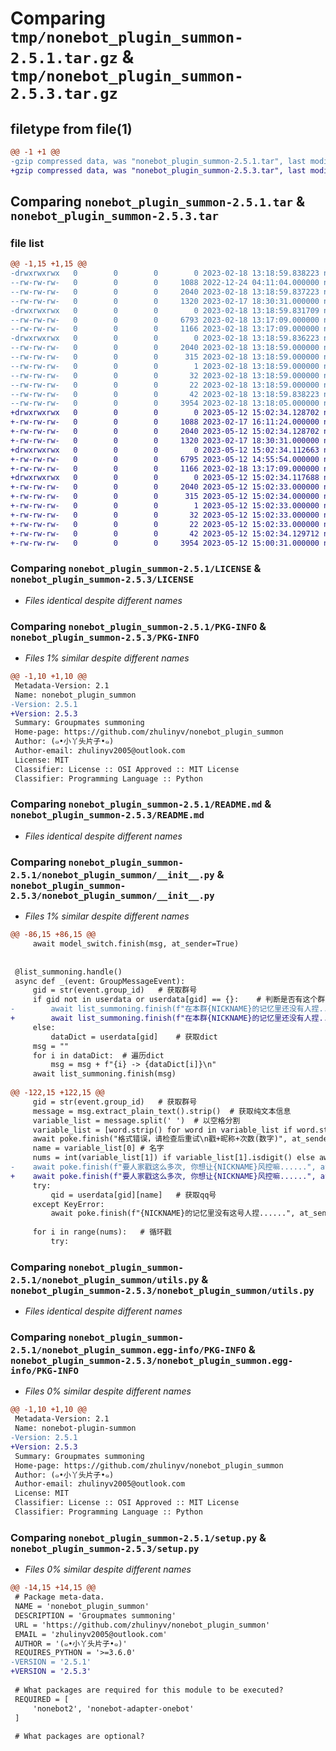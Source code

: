 # Comparing `tmp/nonebot_plugin_summon-2.5.1.tar.gz` & `tmp/nonebot_plugin_summon-2.5.3.tar.gz`

## filetype from file(1)

```diff
@@ -1 +1 @@
-gzip compressed data, was "nonebot_plugin_summon-2.5.1.tar", last modified: Sat Feb 18 13:18:59 2023, max compression
+gzip compressed data, was "nonebot_plugin_summon-2.5.3.tar", last modified: Fri May 12 15:02:34 2023, max compression
```

## Comparing `nonebot_plugin_summon-2.5.1.tar` & `nonebot_plugin_summon-2.5.3.tar`

### file list

```diff
@@ -1,15 +1,15 @@
-drwxrwxrwx   0        0        0        0 2023-02-18 13:18:59.838223 nonebot_plugin_summon-2.5.1/
--rw-rw-rw-   0        0        0     1088 2022-12-24 04:11:04.000000 nonebot_plugin_summon-2.5.1/LICENSE
--rw-rw-rw-   0        0        0     2040 2023-02-18 13:18:59.837223 nonebot_plugin_summon-2.5.1/PKG-INFO
--rw-rw-rw-   0        0        0     1320 2023-02-17 18:30:31.000000 nonebot_plugin_summon-2.5.1/README.md
-drwxrwxrwx   0        0        0        0 2023-02-18 13:18:59.831709 nonebot_plugin_summon-2.5.1/nonebot_plugin_summon/
--rw-rw-rw-   0        0        0     6793 2023-02-18 13:17:09.000000 nonebot_plugin_summon-2.5.1/nonebot_plugin_summon/__init__.py
--rw-rw-rw-   0        0        0     1166 2023-02-18 13:17:09.000000 nonebot_plugin_summon-2.5.1/nonebot_plugin_summon/utils.py
-drwxrwxrwx   0        0        0        0 2023-02-18 13:18:59.836223 nonebot_plugin_summon-2.5.1/nonebot_plugin_summon.egg-info/
--rw-rw-rw-   0        0        0     2040 2023-02-18 13:18:59.000000 nonebot_plugin_summon-2.5.1/nonebot_plugin_summon.egg-info/PKG-INFO
--rw-rw-rw-   0        0        0      315 2023-02-18 13:18:59.000000 nonebot_plugin_summon-2.5.1/nonebot_plugin_summon.egg-info/SOURCES.txt
--rw-rw-rw-   0        0        0        1 2023-02-18 13:18:59.000000 nonebot_plugin_summon-2.5.1/nonebot_plugin_summon.egg-info/dependency_links.txt
--rw-rw-rw-   0        0        0       32 2023-02-18 13:18:59.000000 nonebot_plugin_summon-2.5.1/nonebot_plugin_summon.egg-info/requires.txt
--rw-rw-rw-   0        0        0       22 2023-02-18 13:18:59.000000 nonebot_plugin_summon-2.5.1/nonebot_plugin_summon.egg-info/top_level.txt
--rw-rw-rw-   0        0        0       42 2023-02-18 13:18:59.838223 nonebot_plugin_summon-2.5.1/setup.cfg
--rw-rw-rw-   0        0        0     3954 2023-02-18 13:18:05.000000 nonebot_plugin_summon-2.5.1/setup.py
+drwxrwxrwx   0        0        0        0 2023-05-12 15:02:34.128702 nonebot_plugin_summon-2.5.3/
+-rw-rw-rw-   0        0        0     1088 2023-02-17 16:11:24.000000 nonebot_plugin_summon-2.5.3/LICENSE
+-rw-rw-rw-   0        0        0     2040 2023-05-12 15:02:34.128702 nonebot_plugin_summon-2.5.3/PKG-INFO
+-rw-rw-rw-   0        0        0     1320 2023-02-17 18:30:31.000000 nonebot_plugin_summon-2.5.3/README.md
+drwxrwxrwx   0        0        0        0 2023-05-12 15:02:34.112663 nonebot_plugin_summon-2.5.3/nonebot_plugin_summon/
+-rw-rw-rw-   0        0        0     6795 2023-05-12 14:55:54.000000 nonebot_plugin_summon-2.5.3/nonebot_plugin_summon/__init__.py
+-rw-rw-rw-   0        0        0     1166 2023-02-18 13:17:09.000000 nonebot_plugin_summon-2.5.3/nonebot_plugin_summon/utils.py
+drwxrwxrwx   0        0        0        0 2023-05-12 15:02:34.117688 nonebot_plugin_summon-2.5.3/nonebot_plugin_summon.egg-info/
+-rw-rw-rw-   0        0        0     2040 2023-05-12 15:02:33.000000 nonebot_plugin_summon-2.5.3/nonebot_plugin_summon.egg-info/PKG-INFO
+-rw-rw-rw-   0        0        0      315 2023-05-12 15:02:34.000000 nonebot_plugin_summon-2.5.3/nonebot_plugin_summon.egg-info/SOURCES.txt
+-rw-rw-rw-   0        0        0        1 2023-05-12 15:02:33.000000 nonebot_plugin_summon-2.5.3/nonebot_plugin_summon.egg-info/dependency_links.txt
+-rw-rw-rw-   0        0        0       32 2023-05-12 15:02:33.000000 nonebot_plugin_summon-2.5.3/nonebot_plugin_summon.egg-info/requires.txt
+-rw-rw-rw-   0        0        0       22 2023-05-12 15:02:33.000000 nonebot_plugin_summon-2.5.3/nonebot_plugin_summon.egg-info/top_level.txt
+-rw-rw-rw-   0        0        0       42 2023-05-12 15:02:34.129712 nonebot_plugin_summon-2.5.3/setup.cfg
+-rw-rw-rw-   0        0        0     3954 2023-05-12 15:00:31.000000 nonebot_plugin_summon-2.5.3/setup.py
```

### Comparing `nonebot_plugin_summon-2.5.1/LICENSE` & `nonebot_plugin_summon-2.5.3/LICENSE`

 * *Files identical despite different names*

### Comparing `nonebot_plugin_summon-2.5.1/PKG-INFO` & `nonebot_plugin_summon-2.5.3/PKG-INFO`

 * *Files 1% similar despite different names*

```diff
@@ -1,10 +1,10 @@
 Metadata-Version: 2.1
 Name: nonebot_plugin_summon
-Version: 2.5.1
+Version: 2.5.3
 Summary: Groupmates summoning
 Home-page: https://github.com/zhulinyv/nonebot_plugin_summon
 Author: (๑•小丫头片子•๑)
 Author-email: zhulinyv2005@outlook.com
 License: MIT
 Classifier: License :: OSI Approved :: MIT License
 Classifier: Programming Language :: Python
```

### Comparing `nonebot_plugin_summon-2.5.1/README.md` & `nonebot_plugin_summon-2.5.3/README.md`

 * *Files identical despite different names*

### Comparing `nonebot_plugin_summon-2.5.1/nonebot_plugin_summon/__init__.py` & `nonebot_plugin_summon-2.5.3/nonebot_plugin_summon/__init__.py`

 * *Files 1% similar despite different names*

```diff
@@ -86,15 +86,15 @@
     await model_switch.finish(msg, at_sender=True)
 
 
 @list_summoning.handle()
 async def _(event: GroupMessageEvent):
     gid = str(event.group_id)   # 获取群号
     if gid not in userdata or userdata[gid] == {}:    # 判断是否有这个群, 以及这个群的dict是否为空
-        await list_summoning.finish(f"在本群{NICKNAME}的记忆里还没有人捏......", at_sende=True)
+        await list_summoning.finish(f"在本群{NICKNAME}的记忆里还没有人捏......", at_sender=True)
     else:
         dataDict = userdata[gid]    # 获取dict
     msg = ""
     for i in dataDict:  # 遍历dict
         msg = msg + f"{i} -> {dataDict[i]}\n"
     await list_summoning.finish(msg)
 
@@ -122,15 +122,15 @@
     gid = str(event.group_id)   # 获取群号
     message = msg.extract_plain_text().strip()  # 获取纯文本信息
     variable_list = message.split(' ')  # 以空格分割
     variable_list = [word.strip() for word in variable_list if word.strip()]    # 去除空格
     await poke.finish("格式错误，请检查后重试\n戳+昵称+次数(数字)", at_sender=True) if len(variable_list) < 2 else ...  # 判断列表长度
     name = variable_list[0] # 名字
     nums = int(variable_list[1]) if variable_list[1].isdigit() else await poke.finish("格式错误，请检查后重试\n戳+昵称+次数(数字)", at_sender=True) # 次数
-    await poke.finish(f"要人家戳这么多次, 你想让{NICKNAME}风控嘛......", at_sende=True) if nums > 10 else ... # 判断次数
+    await poke.finish(f"要人家戳这么多次, 你想让{NICKNAME}风控嘛......", at_sender=True) if nums > 10 else ... # 判断次数
     try:
         qid = userdata[gid][name]   # 获取qq号
     except KeyError:
         await poke.finish(f"{NICKNAME}的记忆里没有这号人捏......", at_sender=True)    # 如果没有这个人，那么就是KeyError
 
     for i in range(nums):   # 循环戳
         try:
```

### Comparing `nonebot_plugin_summon-2.5.1/nonebot_plugin_summon/utils.py` & `nonebot_plugin_summon-2.5.3/nonebot_plugin_summon/utils.py`

 * *Files identical despite different names*

### Comparing `nonebot_plugin_summon-2.5.1/nonebot_plugin_summon.egg-info/PKG-INFO` & `nonebot_plugin_summon-2.5.3/nonebot_plugin_summon.egg-info/PKG-INFO`

 * *Files 0% similar despite different names*

```diff
@@ -1,10 +1,10 @@
 Metadata-Version: 2.1
 Name: nonebot-plugin-summon
-Version: 2.5.1
+Version: 2.5.3
 Summary: Groupmates summoning
 Home-page: https://github.com/zhulinyv/nonebot_plugin_summon
 Author: (๑•小丫头片子•๑)
 Author-email: zhulinyv2005@outlook.com
 License: MIT
 Classifier: License :: OSI Approved :: MIT License
 Classifier: Programming Language :: Python
```

### Comparing `nonebot_plugin_summon-2.5.1/setup.py` & `nonebot_plugin_summon-2.5.3/setup.py`

 * *Files 0% similar despite different names*

```diff
@@ -14,15 +14,15 @@
 # Package meta-data.
 NAME = 'nonebot_plugin_summon'
 DESCRIPTION = 'Groupmates summoning'
 URL = 'https://github.com/zhulinyv/nonebot_plugin_summon'
 EMAIL = 'zhulinyv2005@outlook.com'
 AUTHOR = '(๑•小丫头片子•๑)'
 REQUIRES_PYTHON = '>=3.6.0'
-VERSION = '2.5.1'
+VERSION = '2.5.3'
 
 # What packages are required for this module to be executed?
 REQUIRED = [
     'nonebot2', 'nonebot-adapter-onebot'
 ]
 
 # What packages are optional?
```

